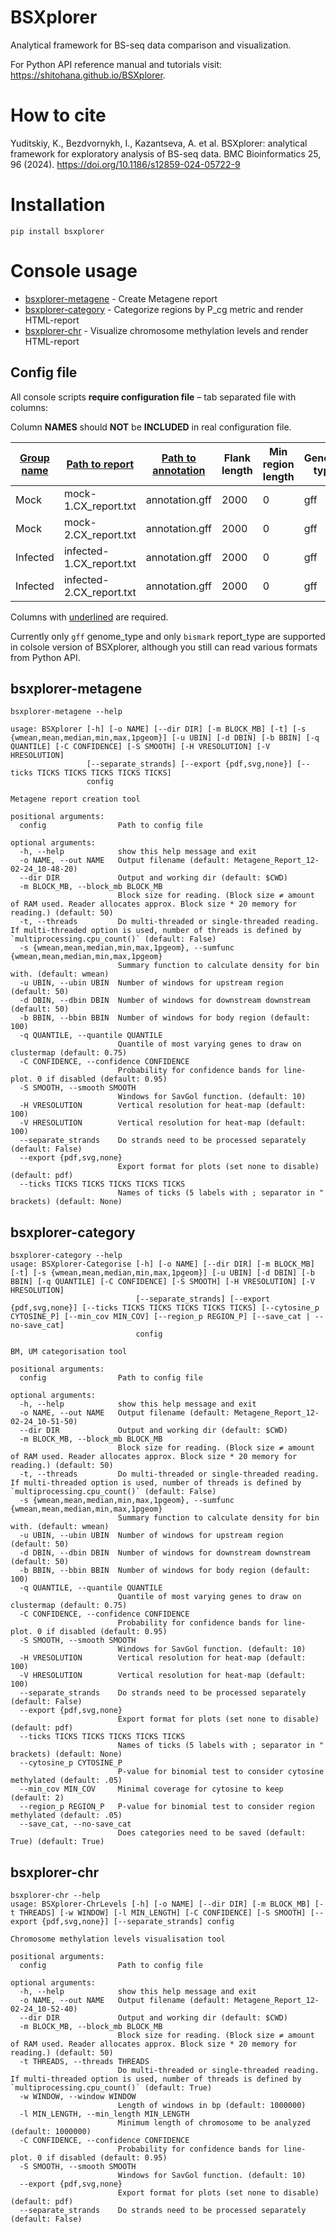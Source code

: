 # BSXplorer

Analytical framework for BS-seq data comparison and visualization.

For Python API reference manual and tutorials visit: https://shitohana.github.io/BSXplorer.

# How to cite

Yuditskiy, K., Bezdvornykh, I., Kazantseva, A. et al. BSXplorer: analytical framework for exploratory analysis of BS-seq data. BMC Bioinformatics 25, 96 (2024). https://doi.org/10.1186/s12859-024-05722-9

# Installation

```commandline
pip install bsxplorer
```

# Console usage

- [bsxplorer-metagene](#bsxplorer-metagene) - Create Metagene report
- [bsxplorer-category](#bsxplorer-category) - Categorize regions by P_cg metric and render HTML-report
- [bsxplorer-chr](#bsxplorer-chr) - Visualize chromosome methylation levels and render HTML-report

## Config file

All console scripts **require configuration file** – tab separated file with columns:

Column **NAMES** should **NOT** be **INCLUDED** in real configuration file.

| <ins>Group name</ins> | <ins>Path to report</ins> | <ins>Path to annotation</ins> | Flank length | Min region length | Genome type | Report type |
|-----------------------|---------------------------|-------------------------------|--------------|-------------------|-------------|-------------|
| Mock                  | mock-1.CX_report.txt      | annotation.gff                | 2000         | 0                 | gff         | bismark     |
| Mock                  | mock-2.CX_report.txt      | annotation.gff                | 2000         | 0                 | gff         | bismark     |
| Infected              | infected-1.CX_report.txt  | annotation.gff                | 2000         | 0                 | gff         | bismark     |
| Infected              | infected-2.CX_report.txt  | annotation.gff                | 2000         | 0                 | gff         | bismark     |

Columns with <ins>underlined</ins> are required.

Currently only `gff` genome_type and only `bismark` report_type are supported in colsole version of BSXplorer, although you still can read various formats from Python API.

## bsxplorer-metagene

```commandline
bsxplorer-metagene --help
                                                                                   
usage: BSXplorer [-h] [-o NAME] [--dir DIR] [-m BLOCK_MB] [-t] [-s {wmean,mean,median,min,max,1pgeom}] [-u UBIN] [-d DBIN] [-b BBIN] [-q QUANTILE] [-C CONFIDENCE] [-S SMOOTH] [-H VRESOLUTION] [-V HRESOLUTION]
                 [--separate_strands] [--export {pdf,svg,none}] [--ticks TICKS TICKS TICKS TICKS TICKS]
                 config

Metagene report creation tool

positional arguments:
  config                Path to config file

optional arguments:
  -h, --help            show this help message and exit
  -o NAME, --out NAME   Output filename (default: Metagene_Report_12-02-24_10-48-20)
  --dir DIR             Output and working dir (default: $CWD)
  -m BLOCK_MB, --block_mb BLOCK_MB
                        Block size for reading. (Block size ≠ amount of RAM used. Reader allocates approx. Block size * 20 memory for reading.) (default: 50)
  -t, --threads         Do multi-threaded or single-threaded reading. If multi-threaded option is used, number of threads is defined by `multiprocessing.cpu_count()` (default: False)
  -s {wmean,mean,median,min,max,1pgeom}, --sumfunc {wmean,mean,median,min,max,1pgeom}
                        Summary function to calculate density for bin with. (default: wmean)
  -u UBIN, --ubin UBIN  Number of windows for upstream region (default: 50)
  -d DBIN, --dbin DBIN  Number of windows for downstream downstream (default: 50)
  -b BBIN, --bbin BBIN  Number of windows for body region (default: 100)
  -q QUANTILE, --quantile QUANTILE
                        Quantile of most varying genes to draw on clustermap (default: 0.75)
  -C CONFIDENCE, --confidence CONFIDENCE
                        Probability for confidence bands for line-plot. 0 if disabled (default: 0.95)
  -S SMOOTH, --smooth SMOOTH
                        Windows for SavGol function. (default: 10)
  -H VRESOLUTION        Vertical resolution for heat-map (default: 100)
  -V HRESOLUTION        Vertical resolution for heat-map (default: 100)
  --separate_strands    Do strands need to be processed separately (default: False)
  --export {pdf,svg,none}
                        Export format for plots (set none to disable) (default: pdf)
  --ticks TICKS TICKS TICKS TICKS TICKS
                        Names of ticks (5 labels with ; separator in " brackets) (default: None)
```

## bsxplorer-category

```commandline
bsxplorer-category --help
usage: BSXplorer-Categorise [-h] [-o NAME] [--dir DIR] [-m BLOCK_MB] [-t] [-s {wmean,mean,median,min,max,1pgeom}] [-u UBIN] [-d DBIN] [-b BBIN] [-q QUANTILE] [-C CONFIDENCE] [-S SMOOTH] [-H VRESOLUTION] [-V HRESOLUTION]
                            [--separate_strands] [--export {pdf,svg,none}] [--ticks TICKS TICKS TICKS TICKS TICKS] [--cytosine_p CYTOSINE_P] [--min_cov MIN_COV] [--region_p REGION_P] [--save_cat | --no-save_cat]
                            config

BM, UM categorisation tool

positional arguments:
  config                Path to config file

optional arguments:
  -h, --help            show this help message and exit
  -o NAME, --out NAME   Output filename (default: Metagene_Report_12-02-24_10-51-50)
  --dir DIR             Output and working dir (default: $CWD)
  -m BLOCK_MB, --block_mb BLOCK_MB
                        Block size for reading. (Block size ≠ amount of RAM used. Reader allocates approx. Block size * 20 memory for reading.) (default: 50)
  -t, --threads         Do multi-threaded or single-threaded reading. If multi-threaded option is used, number of threads is defined by `multiprocessing.cpu_count()` (default: False)
  -s {wmean,mean,median,min,max,1pgeom}, --sumfunc {wmean,mean,median,min,max,1pgeom}
                        Summary function to calculate density for bin with. (default: wmean)
  -u UBIN, --ubin UBIN  Number of windows for upstream region (default: 50)
  -d DBIN, --dbin DBIN  Number of windows for downstream downstream (default: 50)
  -b BBIN, --bbin BBIN  Number of windows for body region (default: 100)
  -q QUANTILE, --quantile QUANTILE
                        Quantile of most varying genes to draw on clustermap (default: 0.75)
  -C CONFIDENCE, --confidence CONFIDENCE
                        Probability for confidence bands for line-plot. 0 if disabled (default: 0.95)
  -S SMOOTH, --smooth SMOOTH
                        Windows for SavGol function. (default: 10)
  -H VRESOLUTION        Vertical resolution for heat-map (default: 100)
  -V HRESOLUTION        Vertical resolution for heat-map (default: 100)
  --separate_strands    Do strands need to be processed separately (default: False)
  --export {pdf,svg,none}
                        Export format for plots (set none to disable) (default: pdf)
  --ticks TICKS TICKS TICKS TICKS TICKS
                        Names of ticks (5 labels with ; separator in " brackets) (default: None)
  --cytosine_p CYTOSINE_P
                        P-value for binomial test to consider cytosine methylated (default: .05)
  --min_cov MIN_COV     Minimal coverage for cytosine to keep (default: 2)
  --region_p REGION_P   P-value for binomial test to consider region methylated (default: .05)
  --save_cat, --no-save_cat
                        Does categories need to be saved (default: True) (default: True)
```

## bsxplorer-chr

```commandline
bsxplorer-chr --help     
usage: BSXplorer-ChrLevels [-h] [-o NAME] [--dir DIR] [-m BLOCK_MB] [-t THREADS] [-w WINDOW] [-l MIN_LENGTH] [-C CONFIDENCE] [-S SMOOTH] [--export {pdf,svg,none}] [--separate_strands] config

Chromosome methylation levels visualisation tool

positional arguments:
  config                Path to config file

optional arguments:
  -h, --help            show this help message and exit
  -o NAME, --out NAME   Output filename (default: Metagene_Report_12-02-24_10-52-40)
  --dir DIR             Output and working dir (default: $CWD)
  -m BLOCK_MB, --block_mb BLOCK_MB
                        Block size for reading. (Block size ≠ amount of RAM used. Reader allocates approx. Block size * 20 memory for reading.) (default: 50)
  -t THREADS, --threads THREADS
                        Do multi-threaded or single-threaded reading. If multi-threaded option is used, number of threads is defined by `multiprocessing.cpu_count()` (default: True)
  -w WINDOW, --window WINDOW
                        Length of windows in bp (default: 1000000)
  -l MIN_LENGTH, --min_length MIN_LENGTH
                        Minimum length of chromosome to be analyzed (default: 1000000)
  -C CONFIDENCE, --confidence CONFIDENCE
                        Probability for confidence bands for line-plot. 0 if disabled (default: 0.95)
  -S SMOOTH, --smooth SMOOTH
                        Windows for SavGol function. (default: 10)
  --export {pdf,svg,none}
                        Export format for plots (set none to disable) (default: pdf)
  --separate_strands    Do strands need to be processed separately (default: False)
```
